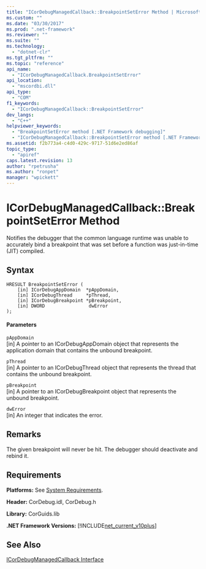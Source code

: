 ```yaml
---
title: "ICorDebugManagedCallback::BreakpointSetError Method | Microsoft Docs"
ms.custom: ""
ms.date: "03/30/2017"
ms.prod: ".net-framework"
ms.reviewer: ""
ms.suite: ""
ms.technology: 
  - "dotnet-clr"
ms.tgt_pltfrm: ""
ms.topic: "reference"
api_name: 
  - "ICorDebugManagedCallback.BreakpointSetError"
api_location: 
  - "mscordbi.dll"
api_type: 
  - "COM"
f1_keywords: 
  - "ICorDebugManagedCallback::BreakpointSetError"
dev_langs: 
  - "C++"
helpviewer_keywords: 
  - "BreakpointSetError method [.NET Framework debugging]"
  - "ICorDebugManagedCallback::BreakpointSetError method [.NET Framework debugging]"
ms.assetid: f2b773a4-c4d0-429c-9717-51d6e2ed86af
topic_type: 
  - "apiref"
caps.latest.revision: 13
author: "rpetrusha"
ms.author: "ronpet"
manager: "wpickett"
---
```

# ICorDebugManagedCallback::BreakpointSetError Method
Notifies the debugger that the common language runtime was unable to accurately bind a breakpoint that was set before a function was just-in-time (JIT) compiled.  
  
## Syntax  
  
```  
HRESULT BreakpointSetError (  
    [in] ICorDebugAppDomain  *pAppDomain,  
    [in] ICorDebugThread     *pThread,  
    [in] ICorDebugBreakpoint *pBreakpoint,  
    [in] DWORD                dwError  
);  
```  
  
#### Parameters  
 `pAppDomain`  
 [in] A pointer to an ICorDebugAppDomain object that represents the application domain that contains the unbound breakpoint.  
  
 `pThread`  
 [in] A pointer to an ICorDebugThread object that represents the thread that contains the unbound breakpoint.  
  
 `pBreakpoint`  
 [in] A pointer to an ICorDebugBreakpoint object that represents the unbound breakpoint.  
  
 `dwError`  
 [in] An integer that indicates the error.  
  
## Remarks  
 The given breakpoint will never be hit. The debugger should deactivate and rebind it.  
  
## Requirements  
 **Platforms:** See [System Requirements](../../../../docs/framework/get-started/system-requirements.md).  
  
 **Header:** CorDebug.idl, CorDebug.h  
  
 **Library:** CorGuids.lib  
  
 **.NET Framework Versions:** [!INCLUDE[net_current_v10plus](../../../../includes/net-current-v10plus-md.md)]  
  
## See Also  
 [ICorDebugManagedCallback Interface](../../../../docs/framework/unmanaged-api/debugging/icordebugmanagedcallback-interface.md)